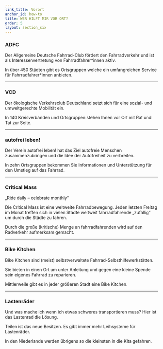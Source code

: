 ```yaml
---
link_title: Vorort
anchor_id: how-to
title: WER HILFT MIR VOR ORT?
order: 5
layout: section_six
---
```


### ADFC
Der Allgemeine Deutsche Fahrrad-Club fördert den Fahrradverkehr und ist als Interessenvertretung von Fahrradfahrer*innen aktiv.

In über 450 Städten gibt es Ortsgruppen welche ein umfangreichen Service für Fahrradfahrer*innen anbieten.

***

### VCD
Der ökologische Verkehrsclub Deutschland setzt sich für eine sozial- und umweltgerechte Mobilität ein.

In 140 Kreisverbänden und Ortsgruppen stehen Ihnen vor Ort mit Rat und Tat zur Seite.

***

### autofrei leben!
Der Verein autofrei leben! hat das Ziel autofreie Menschen zusammenzubringen und die Idee der Autofreiheit zu verbreiten.

In zehn Ortsgruppen bekommen Sie Informationen und Unterstützung für den Umstieg auf das Fahrrad.

***

### Critical Mass
„Ride daily – celebrate monthly“

Die Critical Mass ist eine weltweite Fahrradbewegung. Jeden letzten Freitag im Monat treffen sich in vielen Städte weltweit fahrradfahrende „zufällig“ um durch die Städte zu fahren.

Durch die große (kritische) Menge an fahrradfahrenden wird auf den Radverkehr aufmerksam gemacht.

***

### Bike Kitchen
Bike Kitchen sind (meist) selbstverwaltete Fahrrad-Selbsthilfewerkstätten.

Sie bieten in einen Ort um unter Anleitung und gegen eine kleine Spende sein eigenes Fahrrad zu reparieren.

Mittlerweile gibt es in jeder größeren Stadt eine Bike Kitchen.

***

### Lastenräder
Und was mache ich wenn ich etwas schweres transportieren muss? Hier ist das Lastenrad die Lösung.

Teilen ist das neue Besitzen. Es gibt immer mehr Leihsysteme für Lastenräder.

In den Niederlande werden übrigens so die kleinsten in die Kita gefahren.
